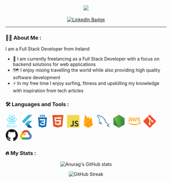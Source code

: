 <div id="header" align="center">
  <img src="https://media.giphy.com/media/QssGEmpkyEOhBCb7e1/giphy.gif" width="100"/>
  <div id="stats">
    <img src="https://komarev.com/ghpvc/?username=CantonCode&style=flat-square&color=blue" alt=""/>
  </div>
  
  <div id="badges">
    <a href="https://www.linkedin.com/in/ccanton/">
      <img src="https://img.shields.io/badge/LinkedIn-blue?style=for-the-badge&logo=linkedin&logoColor=white" alt="LinkedIn Badge"/>
    </a>
  </div>
</div>

---

### :man_technologist: About Me :

I am a Full Stack Developer from Ireland
- :telescope: I am currently freelancing as a Full Stack Developer with a focus on backend solutions for web applications
- :world_map: I enjoy mixing travelling the world while also providing high quality software development
- :zap: In my free time I enjoy surfing, fitness and upskilling my knowledge with inspiration from tech articles

### :hammer_and_wrench: Languages and Tools :

<div>
  <img src="https://github.com/devicons/devicon/blob/master/icons/react/react-original-wordmark.svg" title="React" alt="React" width="40" height="40"/>&nbsp;
  <img src="https://github.com/devicons/devicon/blob/master/icons/flutter/flutter-original.svg" title="Flutter" alt="Flutter" width="40" height="40"/>&nbsp;
  <img src="https://github.com/devicons/devicon/blob/master/icons/css3/css3-plain-wordmark.svg"  title="CSS3" alt="CSS" width="40" height="40"/>&nbsp;
  <img src="https://github.com/devicons/devicon/blob/master/icons/html5/html5-original.svg" title="HTML5" alt="HTML" width="40" height="40"/>&nbsp;
  <img src="https://github.com/devicons/devicon/blob/master/icons/javascript/javascript-original.svg" title="JavaScript" alt="JavaScript" width="40" height="40"/>&nbsp;
  <img src="https://github.com/devicons/devicon/blob/master/icons/firebase/firebase-plain.svg" title="Firebase" alt="Firebase" width="40" height="40"/>&nbsp;
  <img src="https://github.com/devicons/devicon/blob/master/icons/mysql/mysql-original.svg" title="MySQL"  alt="MySQL" width="40" height="40"/>&nbsp;
  <img src="https://github.com/devicons/devicon/blob/master/icons/nodejs/nodejs-original.svg" title="NodeJS" alt="NodeJS" width="40" height="40"/>&nbsp;
  <img src="https://github.com/devicons/devicon/blob/master/icons/amazonwebservices/amazonwebservices-plain-wordmark.svg" title="AWS" alt="AWS" width="40" height="40"/>&nbsp;
  <img src="https://github.com/devicons/devicon/blob/master/icons/git/git-original.svg" title="Git" **alt="Git" width="40" height="40"/>
  <img src="https://github.com/devicons/devicon/blob/master/icons/github/github-original.svg" title="Git" **alt="Git" width="40" height="40"/>
  <img src="https://github.com/devicons/devicon/blob/master/icons/googlecloud/googlecloud-original.svg" title="GCP" **alt="GCP" width="40" height="40"/>
</div>

### :fire: My Stats :
<div align="center">
  
  ![Anurag's GitHub stats](https://github-readme-stats.vercel.app/api?username=CantonCode&show_icons=true&hide=contribs,prs&theme=cobalt)
  
  ![GitHub Streak](https://streak-stats.demolab.com?user=CantonCode&theme=cobalt&card_width=465&background=193549&hide_longest_streak=true)
  
</div>



